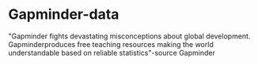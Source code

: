 # Gapminder-data
"Gapminder fights devastating misconceptions about global development. Gapminderproduces free teaching resources making the world understandable based on reliable statistics"-source Gapminder
